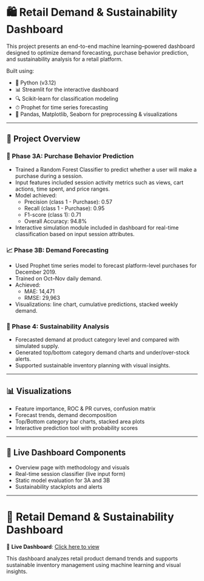 # 🛍 Retail Demand & Sustainability Dashboard

This project presents an end-to-end machine learning–powered dashboard designed to optimize demand forecasting, purchase behavior prediction, and sustainability analysis for a retail platform.

Built using:
- 🐍 Python (v3.12)
- 📊 Streamlit for the interactive dashboard
- 🔍 Scikit-learn for classification modeling
- ⏱ Prophet for time series forecasting
- 🧹 Pandas, Matplotlib, Seaborn for preprocessing & visualizations

---

## 🚀 Project Overview

### 🔮 Phase 3A: Purchase Behavior Prediction
- Trained a Random Forest Classifier to predict whether a user will make a purchase during a session.
- Input features included session activity metrics such as views, cart actions, time spent, and price ranges.
- Model achieved:
  - Precision (class 1 - Purchase): 0.57
  - Recall (class 1 - Purchase): 0.95
  - F1-score (class 1): 0.71
  - Overall Accuracy: 94.8%
- Interactive simulation module included in dashboard for real-time classification based on input session attributes.

### 📈 Phase 3B: Demand Forecasting
- Used Prophet time series model to forecast platform-level purchases for December 2019.
- Trained on Oct–Nov daily demand.
- Achieved:
  - MAE: 14,471
  - RMSE: 29,963
- Visualizations: line chart, cumulative predictions, stacked weekly demand.

### 🌱 Phase 4: Sustainability Analysis
- Forecasted demand at product category level and compared with simulated supply.
- Generated top/bottom category demand charts and under/over-stock alerts.
- Supported sustainable inventory planning with visual insights.

---

## 📊 Visualizations
- Feature importance, ROC & PR curves, confusion matrix
- Forecast trends, demand decomposition
- Top/Bottom category bar charts, stacked area plots
- Interactive prediction tool with probability scores

---

## 🧠 Live Dashboard Components
- Overview page with methodology and visuals
- Real-time session classifier (live input form)
- Static model evaluation for 3A and 3B
- Sustainability stackplots and alerts

---

# 🛒 Retail Demand & Sustainability Dashboard

🚀 **Live Dashboard**: [Click here to view](https://your-retail-dashboard-link.onrender.com)

This dashboard analyzes retail product demand trends and supports sustainable inventory management using machine learning and visual insights.



